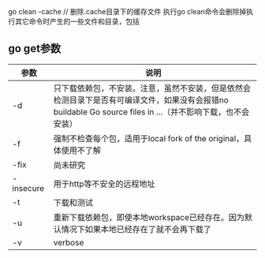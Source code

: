 go clean -cache  // 删除.cache目录下的缓存文件
执行go clean命令会删除掉执行其它命令时产生的一些文件和目录，包括



## go get参数

| 参数      | 说明                                                         |
| --------- | ------------------------------------------------------------ |
| -d        | 只下载依赖包，不安装。注意，虽然不安装，但是依然会检测目录下是否有可编译文件，如果没有会报错no buildable Go source files in ...（并不影响下载，也不会安装） |
| -f        | 强制不检查每个包，适用于local fork of the original，具体使用不了解 |
| -fix      | 尚未研究                                                     |
| -insecure | 用于http等不安全的远程地址                                   |
| -t        | 下载和测试                                                   |
| -u        | 重新下载依赖包，即使本地workspace已经存在。因为默认情况下如果本地已经存在了就不会再下载了 |
| -v        | verbose                                                      |

